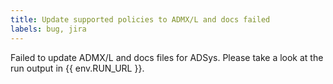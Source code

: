 ```yaml
---
title: Update supported policies to ADMX/L and docs failed
labels: bug, jira
---
```

Failed to update ADMX/L and docs files for ADSys. Please take a look at the run output in {{ env.RUN_URL }}.
